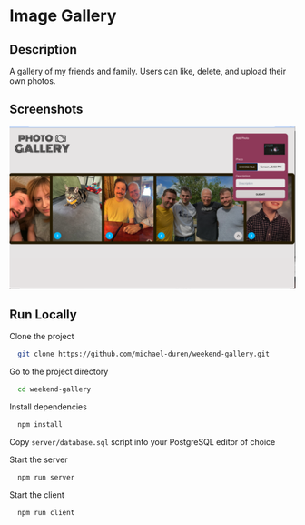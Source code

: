 # Image Gallery


## Description

A gallery of my friends and family. Users can like, delete, and upload their own photos.


## Screenshots

![App Screenshot](public/images/AppScreenshot.png)



## Run Locally

Clone the project

```bash
  git clone https://github.com/michael-duren/weekend-gallery.git
```

Go to the project directory

```bash
  cd weekend-gallery
```

Install dependencies

```bash
  npm install
```

Copy `server/database.sql` script into your PostgreSQL editor of choice

Start the server

```bash
  npm run server
```
Start the client

```bash
  npm run client
```
